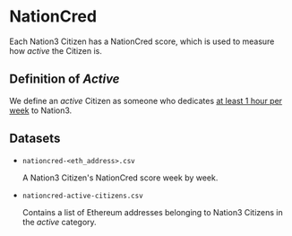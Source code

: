 # NationCred

Each Nation3 Citizen has a NationCred score, which is used to measure how _active_ the Citizen is.

## Definition of _Active_

We define an _active_ Citizen as someone who dedicates [at least 1 hour per week](https://forum.nation3.org/t/proposal-set-q4-2022-goals/747) to Nation3.

## Datasets

- `nationcred-<eth_address>.csv`

  A Nation3 Citizen's NationCred score week by week.

- `nationcred-active-citizens.csv`

  Contains a list of Ethereum addresses belonging to Nation3 Citizens in the _active_ category.
